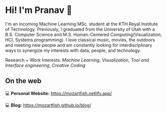 # Hi! I'm Pranav 👋

I'm an incoming Machine Learning MSc. student at the KTH Royal Institute of Technology. Previously, I graduated from the University of Utah with a B.S. Computer Science and M.S. Human-Centered Computing(Visualization, HCI, Systems programming).
I love classical music, movies, the outdoors and meeting new people and am constantly looking for interdisciplinary ways to synergize my interests with data, people, and technology.

Research + Work Interests: *Machine Learning*, *Visualization*, *Tool and Interface engineering*, *Creative Coding*

## On the web 
💻 **Personal Website:** https://mozartfish.netlify.app/ 

💻 **Blog:** https://mozartfish.github.io/blog/ 

<!---
mozartfish/mozartfish is a ✨ special ✨ repository because its `README.md` (this file) appears on your GitHub profile.
You can click the Preview link to take a look at your changes.
--->
